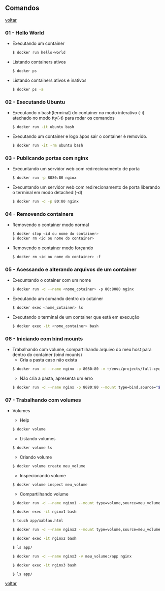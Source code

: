 ## Comandos

[voltar](../README.md)   

### 01 - Hello World

- Executando um container 

    ```sh
    $ docker run hello-world
    ```
- Listando containers ativos

    ```sh
    $ docker ps
    ```  
- Listando containers ativos e inativos

    ```sh
    $ docker ps -a
    ```
### 02 - Executando Ubuntu

- Executando o bash(terminal) do container no modo interativo (-i) atachado no modo tty(-t) para rodar os comandos

    ```sh
    $ docker run -it ubuntu bash
    ```
- Executando um container e logo ápos sair o container é removido.

    ```sh
    $ docker run -it -rm ubuntu bash
    ```
### 03 - Publicando portas com nginx

- Execuntando um servidor web com redirecionamento de porta 

    ```sh
    $ docker run -p 8080:80 nginx 
    ```    
- Execuntando um servidor web com redirecionamento de porta liberando o terminal em modo detached (-d)

    ```sh
    $ docker run -d -p 80:80 nginx 
    ```
### 04 - Removendo containers  

- Removendo o container modo normal

    ```sh
    $ docker stop <id ou nome do container>
    $ docker rm <id ou nome do container>
    ```
- Removendo o container modo forçando

    ```sh
    $ docker rm <id ou nome do container> -f
    ```
### 05 - Acessando e alterando arquivos de um container      
- Execuntando o cotainer com um nome

    ```sh
    $ docker run -d --name <nome_cotainer> -p 80:8080 nginx
    ```                          
- Executando um comando dentro do cotainer

    ```sh
    $ docker exec <nome_cotainer> ls
    ```
- Executando o terminal de um container que está em execução

    ```sh
    $ docker exec -it <nome_container> bash
    ``` 
### 06 - Iniciando com bind mounts         
- Trabalhando com volume, compartilhando arquivo do meu host para dentro do container (bind mounts)
    - Cria a pasta caso não exista
    ```sh
    $ docker run -d --name nginx -p 8080:80 -v ~/envs/projects/full-cycle/full-cycle-2.0/01-docker/html:/usr/share/nginx/html nginx
    ```
    - Não cria a pasta, apresenta um erro
    ```sh
    $ docker run -d --name nginx -p 8080:80 --mount type=bind,source="$(pwd)"/html,target=/usr/share/nginx/html nginx
    ```
### 07 - Trabalhando com  volumes    
- Volumes

    - Help
    ```sh
    $ docker volume 
    ```
    - Listando volumes
    ```sh
    $ docker volume ls
    ```
    - Criando volume
    ```sh
    $ docker volume create meu_volume
    ```
    - Inspecionando volume
    ```sh
    $ docker volume inspect meu_volume
    ``` 
    - Compartilhando volume
    ```sh
    $ docker run -d --name nginx1 --mount type=volume,source=meu_volume,target=/app nginx
    ```
    ```sh
    $ docker exec -it nginx1 bash
    ```
    ```sh
    $ touch app/xablau.html
    ```           
    ```sh
    $ docker run -d --name nginx2 --mount type=volume,source=meu_volume,target=/app nginx
    ```
    ```sh
    $ docker exec -it nginx2 bash
    ```
    ```sh
    $ ls app/
    ```
    ```sh
    $ docker run -d --name nginx3 -v meu_volume:/app nginx
    ```
    ```sh
    $ docker exec -it nginx3 bash
    ``` 
    ```sh
    $ ls app/
    ``` 
[voltar](../README.md)                                 